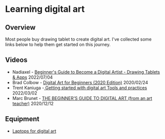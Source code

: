 # Learning digital art

## Overview

Most people buy drawing tablet to create digital art. I've collected some links below to help them get started on this journey.

## Videos

* Nadiaxel - [Beginner's Guide to Become a Digital Artist - Drawing Tablets & Apps](https://youtu.be/bzeXcn6Amwo) 2022/07/04
* Brad Colbow - [Digital Art for Beginners (2020 Edition)](https://youtu.be/0RmGV5wALG0) 2020/02/24
* Trent Kaniuga -[ Getting started with digital art Tools and practices](https://youtu.be/8OsiACxQwvM) 2022/03/02
* Marc Brunet - [THE BEGINNER'S GUIDE TO DIGITAL ART (from an art teacher)](https://youtu.be/O40KGoCmpNA) 2020/12/12

## Equipment

* [Laptops for digital art](../guides/laptops-for-digital-art.md) &#x20;
